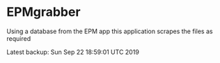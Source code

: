 # EPMgrabber
Using a database from the EPM app this application scrapes the files as required


Latest backup: Sun Sep 22 18:59:01 UTC 2019
